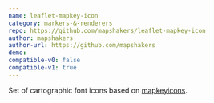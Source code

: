```yaml
---
name: leaflet-mapkey-icon
category: markers-&-renderers
repo: https://github.com/mapshakers/leaflet-mapkey-icon
author: mapshakers
author-url: https://github.com/mapshakers
demo: 
compatible-v0: false
compatible-v1: true
---
```


Set of cartographic font icons based on <a href="http://www.mapkeyicons.com">mapkeyicons</a>.

